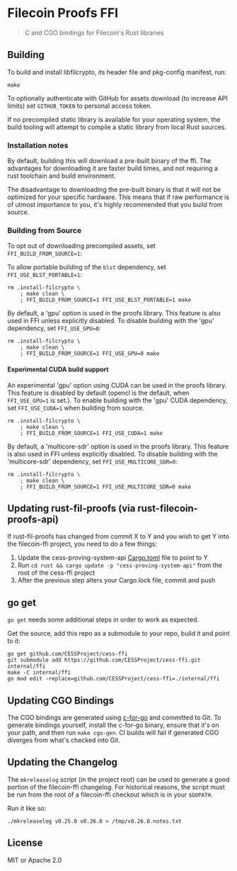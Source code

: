 # Filecoin Proofs FFI

> C and CGO bindings for Filecoin's Rust libraries

## Building

To build and install libfilcrypto, its header file and pkg-config manifest, run:

```shell
make
```

To optionally authenticate with GitHub for assets download (to increase API limits)
set `GITHUB_TOKEN` to personal access token.

If no precompiled static library is available for your operating system, the
build tooling will attempt to compile a static library from local Rust sources.

### Installation notes

By default, building this will download a pre-built binary of the ffi. The advantages for downloading it are faster build times, and not requiring a rust toolchain and build environment.

The disadvantage to downloading the pre-built binary is that it will not be optimized for your specific hardware. This means that if raw performance is of utmost importance to you, it's highly recommended that you build from source.

### Building from Source

To opt out of downloading precompiled assets, set `FFI_BUILD_FROM_SOURCE=1`:

To allow portable building of the `blst` dependency, set `FFI_USE_BLST_PORTABLE=1`:

```shell
rm .install-filcrypto \
    ; make clean \
    ; FFI_BUILD_FROM_SOURCE=1 FFI_USE_BLST_PORTABLE=1 make
```

By default, a 'gpu' option is used in the proofs library. This feature is also used in FFI unless explicitly disabled. To disable building with the 'gpu' dependency, set `FFI_USE_GPU=0`:

```shell
rm .install-filcrypto \
    ; make clean \
    ; FFI_BUILD_FROM_SOURCE=1 FFI_USE_GPU=0 make
```

#### Experimental CUDA build support

An experimental 'gpu' option using CUDA can be used in the proofs library. This feature is disabled by default (opencl is the default, when `FFI_USE_GPU=1` is set.). To enable building with the 'gpu' CUDA dependency, set `FFI_USE_CUDA=1` when building from source.

```shell
rm .install-filcrypto \
    ; make clean \
    ; FFI_BUILD_FROM_SOURCE=1 FFI_USE_CUDA=1 make
```

By default, a 'multicore-sdr' option is used in the proofs library. This feature is also used in FFI unless explicitly disabled. To disable building with the 'multicore-sdr' dependency, set `FFI_USE_MULTICORE_SDR=0`:

```shell
rm .install-filcrypto \
    ; make clean \
    ; FFI_BUILD_FROM_SOURCE=1 FFI_USE_MULTICORE_SDR=0 make
```

## Updating rust-fil-proofs (via rust-filecoin-proofs-api)

If rust-fil-proofs has changed from commit X to Y and you wish to get Y into
the filecoin-ffi project, you need to do a few things:

1. Update the cess-proving-system-api [Cargo.toml][1] file to point to Y
2. Run `cd rust && cargo update -p "cess-proving-system-api"` from the root of the cess-ffi project
3. After the previous step alters your Cargo.lock file, commit and push

## go get

`go get` needs some additional steps in order to work as expected.

Get the source, add this repo as a submodule to your repo, build it and point to it:

```shell
go get github.com/CESSProject/cess-ffi
git submodule add https://github.com/CESSProject/cess-ffi.git internal/ffi
make -C internal/ffi
go mod edit -replace=github.com/CESSProject/cess-ffi=./internal/ffi
```

## Updating CGO Bindings

The CGO bindings are generated using [c-for-go](https://github.com/xlab/c-for-go)
and committed to Git. To generate bindings yourself, install the c-for-go
binary, ensure that it's on your path, and then run `make cgo-gen`. CI builds
will fail if generated CGO diverges from what's checked into Git.

## Updating the Changelog

The `mkreleaselog` script (in the project root) can be used to generate a good
portion of the filecoin-ffi changelog. For historical reasons, the script must
be run from the root of a filecoin-ffi checkout which is in your `$GOPATH`.

Run it like so:

```shell
./mkreleaselog v0.25.0 v0.26.0 > /tmp/v0.26.0.notes.txt
```

## License

MIT or Apache 2.0

[1]: https://github.com/filecoin-project/rust-filecoin-proofs-api/commit/61fde0e581cc38abc4e13dbe96145c9ad2f1f0f5
